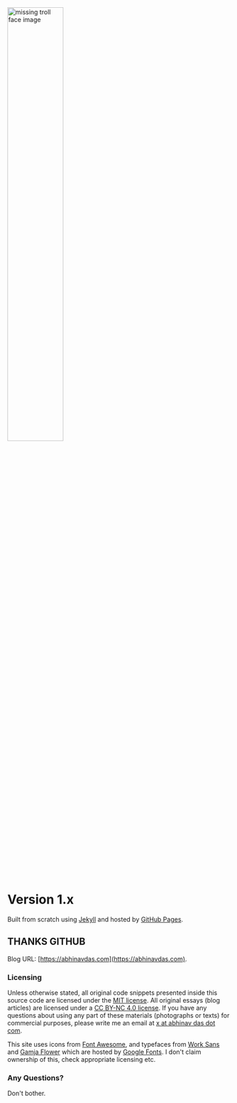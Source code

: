 <img src="https://i.imgur.com/WnafFNG.jpg" width="50%" height="50%" alt="missing troll face image"/>

# Version 1.x

Built from scratch using [Jekyll](https://jekyllrb.com/) and hosted  by [GitHub Pages](https://pages.github.com). 

## THANKS GITHUB

Blog URL: [https://abhinavdas.com](https://abhinavdas.com).

### Licensing

Unless otherwise stated, all original code snippets presented inside this source code are licensed under the [MIT license](https://theabhinavdas.github.io/mit-license). All original essays (blog articles) are licensed under a [CC BY-NC 4.0 license](https://creativecommons.org/licenses/by-nc/4.0/). If you have any questions about using any part of these materials (photographs or texts) for commercial purposes, please write me an email at [x at abhinav das dot com](#).

This site uses icons from [Font Awesome](https://fortawesome.github.io/Font-Awesome/), and typefaces from [Work Sans](https://fonts.google.com/specimen/Work+Sans) and [Gamja Flower](https://fonts.google.com/specimen/Gamja+Flower) which are hosted by [Google Fonts](https://fonts.google.com/). I don't claim ownership of this, check appropriate licensing etc.

### Any Questions?

Don't bother.